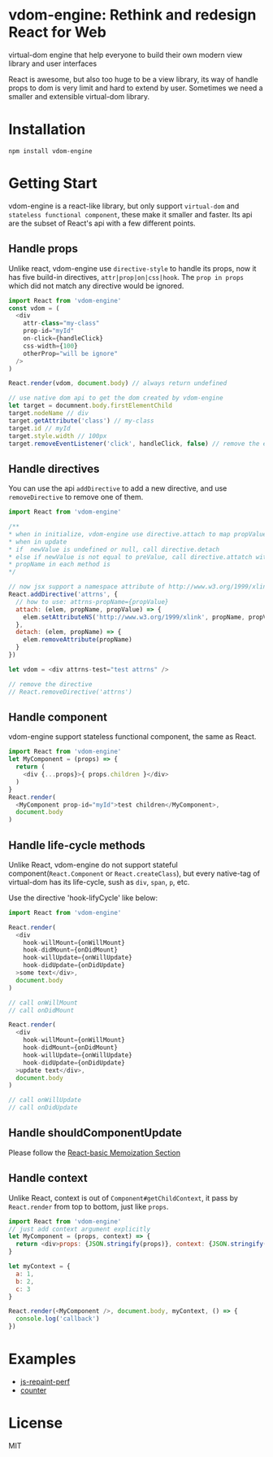 # vdom-engine: Rethink and redesign React for Web
virtual-dom engine that help everyone to build their own modern view library and user interfaces

React is awesome, but also too huge to be a view library, its way of handle props to dom is very limit and hard to extend by user. Sometimes we need a smaller and extensible virtual-dom library.

# Installation

```shell
npm install vdom-engine
```

# Getting Start

vdom-engine is a react-like library, but only support `virtual-dom` and `stateless functional component`, these make it smaller and faster. Its api are the subset of React's api with a few different points.

## Handle props

Unlike react, vdom-engine use `directive-style` to handle its props, now it has five build-in directives, `attr|prop|on|css|hook`. The `prop in props` which did not match any directive would be ignored.

```javascript
import React from 'vdom-engine'
const vdom = (
  <div
    attr-class="my-class"
    prop-id="myId"
    on-click={handleClick}
    css-width={100}
    otherProp="will be ignore"
  />
)

React.render(vdom, document.body) // always return undefined

// use native dom api to get the dom created by vdom-engine
let target = documnent.body.firstElementChild
target.nodeName // div
target.getAttribute('class') // my-class
target.id // myId
target.style.width // 100px
target.removeEventListener('click', handleClick, false) // remove the event
```

## Handle directives

You can use the api `addDirective` to add a new directive, and use `removeDirective` to remove one of them.

```javascript
import React from 'vdom-engine'

/**
* when in initialize, vdom-engine use directive.attach to map propValue to dom
* when in update
* if  newValue is undefined or null, call directive.detach
* else if newValue is not equal to preValue, call directive.attatch with newValue
* propName in each method is 
*/

// now jsx support a namespace attribute of http://www.w3.org/1999/xlink
React.addDirective('attrns', {
  // how to use: attrns-propName={propValue}
  attach: (elem, propName, propValue) => {
    elem.setAttributeNS('http://www.w3.org/1999/xlink', propName, propValue)
  },
  detach: (elem, propName) => {
    elem.removeAttribute(propName)
  }
})

let vdom = <div attrns-test="test attrns" />

// remove the directive
// React.removeDirective('attrns')
```
## Handle component

vdom-engine support stateless functional component, the same as React.

```javascript
import React from 'vdom-engine'
let MyComponent = (props) => {
  return (
    <div {...props}>{ props.children }</div>
  )
}
React.render(
  <MyComponent prop-id="myId">test children</MyComponent>,
  document.body
)
```
## Handle life-cycle methods

Unlike React, vdom-engine do not support stateful component(`React.Component` or `React.createClass`), but every native-tag of virtual-dom has its life-cycle, sush as `div`, `span`, `p`, etc.

Use the directive 'hook-lifyCycle' like below:

```javascript
import React from 'vdom-engine'

React.render(
  <div
    hook-willMount={onWillMount}
    hook-didMount={onDidMount}
    hook-willUpdate={onWillUpdate}
    hook-didUpdate={onDidUpdate}
  >some text</div>,
  document.body
)

// call onWillMount
// call onDidMount

React.render(
  <div
    hook-willMount={onWillMount}
    hook-didMount={onDidMount}
    hook-willUpdate={onWillUpdate}
    hook-didUpdate={onDidUpdate}
  >update text</div>,
  document.body
)

// call onWillUpdate
// call onDidUpdate
```

## Handle shouldComponentUpdate

Please follow the [React-basic Memoization Section](https://github.com/reactjs/react-basic#memoization)

## Handle context

Unlike React, context is out of `Component#getChildContext`, it pass by `React.render` from top to bottom, just like `props`.

```javascript
import React from 'vdom-engine'
// just add context argument explicitly
let MyComponent = (props, context) => {
  return <div>props: {JSON.stringify(props)}, context: {JSON.stringify(context)}</div>
}

let myContext = {
  a: 1,
  b: 2,
  c: 3
}

React.render(<MyComponent />, document.body, myContext, () => {
  console.log('callback')
})

```

# Examples

- [js-repaint-perf](http://lucifier129.github.io/vdom-engine/examples/js-repaint-perf)
- [counter](http://lucifier129.github.io/vdom-engine/examples/counter-vanilla)

# License
MIT